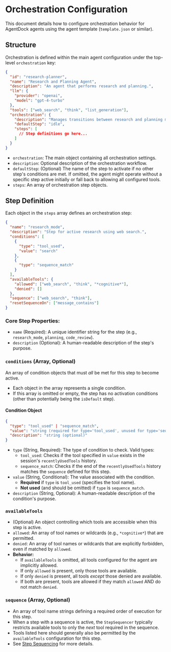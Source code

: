 # Orchestration Configuration

This document details how to configure orchestration behavior for AgentDock agents using the agent template (`template.json` or similar).

## Structure

Orchestration is defined within the main agent configuration under the top-level `orchestration` key:

```json
{
  "id": "research-planner",
  "name": "Research and Planning Agent",
  "description": "An agent that performs research and planning.",
  "llm": {
    "provider": "openai",
    "model": "gpt-4-turbo"
  },
  "tools": ["web_search", "think", "list_generation"],
  "orchestration": {
    "description": "Manages transitions between research and planning modes.",
    "defaultStep": "idle",
    "steps": [
      // Step definitions go here...
    ]
  }
}
```

- `orchestration`: The main object containing all orchestration settings.
- `description`: Optional description of the orchestration workflow.
- `defaultStep`: (Optional) The name of the step to activate if no other step's conditions are met. If omitted, the agent might operate without a specific step active initially or fall back to allowing all configured tools.
- `steps`: An array of orchestration step objects.

## Step Definition

Each object in the `steps` array defines an orchestration step:

```json
{
  "name": "research_mode",
  "description": "Step for active research using web search.",
  "conditions": [
    {
      "type": "tool_used",
      "value": "search"
    },
    {
      "type": "sequence_match"
    }
  ],
  "availableTools": {
    "allowed": ["web_search", "think", "*cognitive*"],
    "denied": []
  },
  "sequence": ["web_search", "think"],
  "resetSequenceOn": ["message_contains"]
}
```

### Core Step Properties:

- `name` (Required): A unique identifier string for the step (e.g., `research_mode`, `planning`, `code_review`).
- `description` (Optional): A human-readable description of the step's purpose.

### `conditions` (Array, Optional)

An array of condition objects that must _all_ be met for this step to become active.

- Each object in the array represents a single condition.
- If this array is omitted or empty, the step has no activation conditions (other than potentially being the `isDefault` step).

#### Condition Object

```json
{
  "type": "tool_used" | "sequence_match",
  "value": "string (required for type='tool_used', unused for type='sequence_match')",
  "description": "string (optional)"
}
```

- `type` (String, Required): The type of condition to check. Valid types:
  - `tool_used`: Checks if the tool specified in `value` exists in the session's `recentlyUsedTools` history.
  - `sequence_match`: Checks if the end of the `recentlyUsedTools` history matches the `sequence` defined for this step.
- `value` (String, Conditional): The value associated with the condition.
  - **Required** if `type` is `tool_used` (specifies the tool name).
  - **Not used** (and should be omitted) if `type` is `sequence_match`.
- `description` (String, Optional): A human-readable description of the condition's purpose.

### `availableTools`

- (Optional) An object controlling which tools are accessible when this step is active.
- `allowed`: An array of tool names or wildcards (e.g., `*cognitive*`) that are permitted.
- `denied`: An array of tool names or wildcards that are explicitly forbidden, even if matched by `allowed`.
- **Behavior:**
  - If `availableTools` is omitted, all tools configured for the agent are implicitly allowed.
  - If only `allowed` is present, only those tools are available.
  - If only `denied` is present, all tools _except_ those denied are available.
  - If both are present, tools are allowed if they match `allowed` AND do not match `denied`.

### `sequence` (Array, Optional)

- An array of tool name strings defining a required order of execution for this step.
- When a step with a sequence is active, the `StepSequencer` typically restricts available tools to only the _next_ tool required in the sequence.
- Tools listed here should generally also be permitted by the `availableTools` configuration for this step.
- See [Step Sequencing](./step-sequencing.md) for more details.
